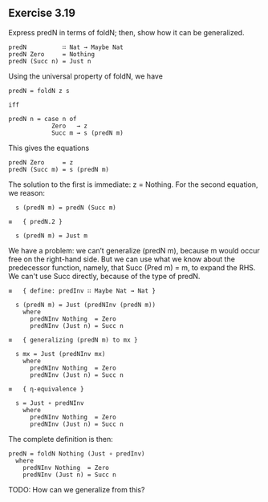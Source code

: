## Exercise 3.19

Express predN in terms of foldN; then, show how it can be generalized.

    predN          ∷ Nat → Maybe Nat
    predN Zero     = Nothing
    predN (Succ n) = Just n

Using the universal property of foldN, we have

    predN = foldN z s

    iff

    predN n = case n of
                Zero   → z
                Succ m → s (predN m)

This gives the equations

    predN Zero     = z
    predN (Succ m) = s (predN m)

The solution to the first is immediate: z = Nothing.  For the second
equation, we reason:

      s (predN m) = predN (Succ m)

    ≡   { predN.2 }

      s (predN m) = Just m

We have a problem: we can’t generalize (predN m), because m would occur
free on the right-hand side.  But we can use what we know about the
predecessor function, namely, that Succ (Pred m) = m, to expand the RHS.
We can't use Succ directly, because of the type of predN.

    ≡   { define: predInv ∷ Maybe Nat → Nat }

      s (predN m) = Just (predNInv (predN m))
        where
          predNInv Nothing  = Zero
          predNInv (Just n) = Succ n

    ≡   { generalizing (predN m) to mx }

      s mx = Just (predNInv mx)
        where
          predNInv Nothing  = Zero
          predNInv (Just n) = Succ n

    ≡   { η-equivalence }

      s = Just ∘ predNInv
        where
          predNInv Nothing  = Zero
          predNInv (Just n) = Succ n

The complete definition is then:

    predN = foldN Nothing (Just ∘ predInv)
      where
        predNInv Nothing  = Zero
        predNInv (Just n) = Succ n

TODO: How can we generalize from this?
